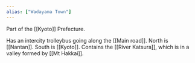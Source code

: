 ```yaml
---
alias: ["Wadayama Town"]
---
```


Part of the [[Kyoto]] Prefecture.

Has an intercity trolleybus going along the [[Main road]].
North is [[Nantan]]. South is [[Kyoto]].
Contains the [[River Katsura]], which is in a valley formed by [[Mt Hakkai]].
